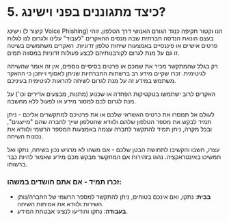 # 5. כיצד מתגוננים בפני וישינג?

וישינג (קיצור ל Voice Phishing) הנו וקטור תקיפה כנגד הגורם האנושי דרך הטלפון. זוהי בעצם הונאת הנדסה חברתית שבה מנסים ההאקרים "לעבוד" עלינו ולגרום לנו לגלות פרטים אישיים או פיננסיים באמצעות שיחות טלפון זדוניות. האקרים משתמשים בשיטה זו גם על מנת לגרום לקורבנותיהם לבצע פעולות זדוניות במסווה תמים.

רק בגלל שהמתקשר מכיר את שמכם או פרטים בסיסיים נוספים, אין זה אומר שהשיחה לגיטימית. זכרו שקיים מידע רב ברשתות החברתיות שניתן לאסוף וייתכן כי ההאקר משתמש במידע זה על מנת לגרום לשיחה להראות לגיטימית בעיניכם.

האקרים לרוב ישתמשו בטקטיקות הפחדה או שכנוע (מתנות, מבצעים אדירים וכו') על מנת לגרום לכם למסור מידע או לפעול ללא מחשבה.

לעולם אל תמסרו את כרטיס האשראי שלכם או את פרטיכם למתקשרים אליכם \- ניתן תמיד לבקש את מספר הטלפון שלהם ולוודא שהטלפון שייך לחברה שהם "מייצגים", ובכל מקרה, ניתן תמיד להתקשר לחברה עצמה באמצעות המספר הרשמי ולוודא את נכונות השיחה.

עצרו, חשבו והקשיבו לתחושת הבטן שלכם \- אם משהו לא מרגיש נכון בשיחה, נתקו ואל תמשיכו באינטראקציה. נהגו בזהירות אם המתקשר מבקש מכם מידע שאמור להיות כבר ברשותו.

### זכרו תמיד \- אם אתם חושדים במשהו:

- **בבית**: נתקו, ואם אינכם בטוחים, ניתן להתקשר למספר הרשמי של החברה/נותן השירות ולוודא את אמיתות השיחה.  
- **בעבודה**: נתקו והודיעו לנציגי אבטחת המידע.
